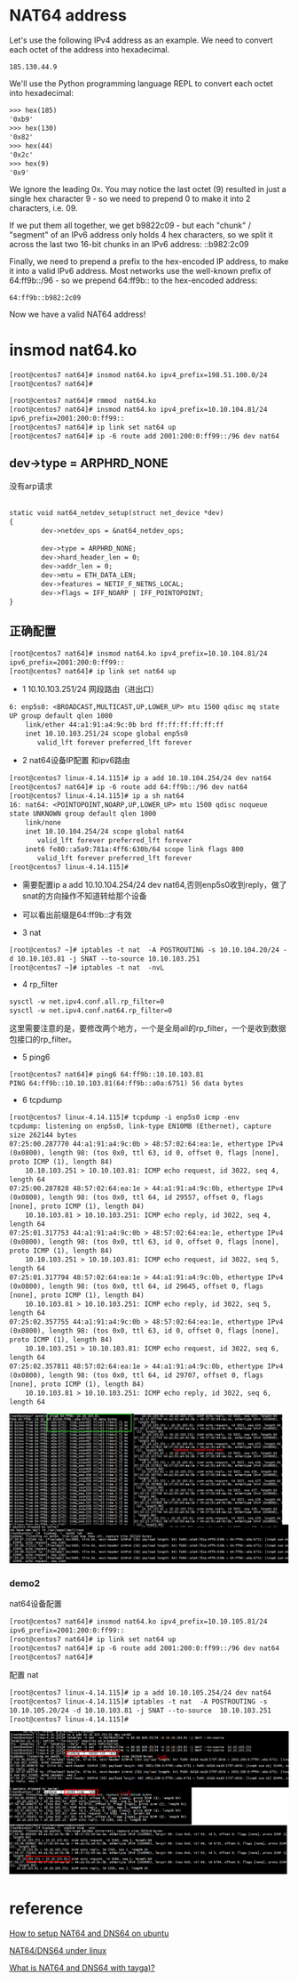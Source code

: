# NAT64 address   
Let's use the following IPv4 address as an example. We need to convert each octet of the address into hexadecimal.
```
185.130.44.9
```
We'll use the Python programming language REPL to convert each octet into hexadecimal:
```
>>> hex(185)
'0xb9'
>>> hex(130)
'0x82'
>>> hex(44)
'0x2c'
>>> hex(9)
'0x9'
```
We ignore the leading 0x. You may notice the last octet (9) resulted in just a single hex character 9 - so we need to prepend 0 to make it into 2 characters, i.e. 09.   

If we put them all together, we get b9822c09 - but each "chunk" / "segment" of an IPv6 address only holds 4 hex characters, so we split it across the last two 16-bit chunks in an IPv6 address: ::b982:2c09   

Finally, we need to prepend a prefix to the hex-encoded IP address, to make it into a valid IPv6 address. Most networks use the well-known prefix of 64:ff9b::/96 - so we prepend 64:ff9b:: to the hex-encoded address:
```
64:ff9b::b982:2c09  
```
Now we have a valid NAT64 address!   

# insmod nat64.ko 

```
[root@centos7 nat64]# insmod nat64.ko ipv4_prefix=198.51.100.0/24
[root@centos7 nat64]# 
```

```
[root@centos7 nat64]# rmmod  nat64.ko 
[root@centos7 nat64]# insmod nat64.ko ipv4_prefix=10.10.104.81/24 ipv6_prefix=2001:200:0:ff99::
[root@centos7 nat64]# ip link set nat64 up
[root@centos7 nat64]# ip -6 route add 2001:200:0:ff99::/96 dev nat64
```

##  dev->type = ARPHRD_NONE   

没有arp请求   
```

static void nat64_netdev_setup(struct net_device *dev)
{
        dev->netdev_ops = &nat64_netdev_ops;

        dev->type = ARPHRD_NONE;
        dev->hard_header_len = 0;
        dev->addr_len = 0;
        dev->mtu = ETH_DATA_LEN;
        dev->features = NETIF_F_NETNS_LOCAL;
        dev->flags = IFF_NOARP | IFF_POINTOPOINT;
}
```


## 正确配置   


```
[root@centos7 nat64]# insmod nat64.ko ipv4_prefix=10.10.104.81/24 ipv6_prefix=2001:200:0:ff99::
[root@centos7 nat64]# ip link set nat64 up
```


+ 1 10.10.103.251/24 网段路由（进出口）    

```
6: enp5s0: <BROADCAST,MULTICAST,UP,LOWER_UP> mtu 1500 qdisc mq state UP group default qlen 1000
    link/ether 44:a1:91:a4:9c:0b brd ff:ff:ff:ff:ff:ff
    inet 10.10.103.251/24 scope global enp5s0
       valid_lft forever preferred_lft forever
```

+ 2 nat64设备IP配置 和ipv6路由   


```
[root@centos7 linux-4.14.115]# ip a add 10.10.104.254/24 dev nat64
[root@centos7 nat64]# ip -6 route add 64:ff9b::/96 dev nat64
[root@centos7 linux-4.14.115]# ip a sh nat64
16: nat64: <POINTOPOINT,NOARP,UP,LOWER_UP> mtu 1500 qdisc noqueue state UNKNOWN group default qlen 1000
    link/none 
    inet 10.10.104.254/24 scope global nat64
       valid_lft forever preferred_lft forever
    inet6 fe80::a5a9:781a:4ff6:630b/64 scope link flags 800 
       valid_lft forever preferred_lft forever
[root@centos7 linux-4.14.115]# 
```
+ 需要配置ip a add 10.10.104.254/24 dev nat64,否则enp5s0收到reply，做了snat的方向操作不知道转给那个设备    
+ 可以看出前缀是64:ff9b::才有效    


+ 3 nat    
```
[root@centos7 ~]# iptables -t nat  -A POSTROUTING -s 10.10.104.20/24 -d 10.10.103.81 -j SNAT --to-source 10.10.103.251
[root@centos7 ~]# iptables -t nat  -nvL
```

+ 4 rp_filter
```
sysctl -w net.ipv4.conf.all.rp_filter=0
sysctl -w net.ipv4.conf.nat64.rp_filter=0
```
这里需要注意的是，要修改两个地方，一个是全局all的rp_filter，一个是收到数据包接口的rp_filter。

+ 5 ping6   

```
[root@centos7 nat64]# ping6 64:ff9b::10.10.103.81
PING 64:ff9b::10.10.103.81(64:ff9b::a0a:6751) 56 data bytes
```

+ 6 tcpdump     
```
[root@centos7 linux-4.14.115]# tcpdump -i enp5s0 icmp -env
tcpdump: listening on enp5s0, link-type EN10MB (Ethernet), capture size 262144 bytes
07:25:00.287770 44:a1:91:a4:9c:0b > 48:57:02:64:ea:1e, ethertype IPv4 (0x0800), length 98: (tos 0x0, ttl 63, id 0, offset 0, flags [none], proto ICMP (1), length 84)
    10.10.103.251 > 10.10.103.81: ICMP echo request, id 3022, seq 4, length 64
07:25:00.287828 48:57:02:64:ea:1e > 44:a1:91:a4:9c:0b, ethertype IPv4 (0x0800), length 98: (tos 0x0, ttl 64, id 29557, offset 0, flags [none], proto ICMP (1), length 84)
    10.10.103.81 > 10.10.103.251: ICMP echo reply, id 3022, seq 4, length 64
07:25:01.317753 44:a1:91:a4:9c:0b > 48:57:02:64:ea:1e, ethertype IPv4 (0x0800), length 98: (tos 0x0, ttl 63, id 0, offset 0, flags [none], proto ICMP (1), length 84)
    10.10.103.251 > 10.10.103.81: ICMP echo request, id 3022, seq 5, length 64
07:25:01.317794 48:57:02:64:ea:1e > 44:a1:91:a4:9c:0b, ethertype IPv4 (0x0800), length 98: (tos 0x0, ttl 64, id 29645, offset 0, flags [none], proto ICMP (1), length 84)
    10.10.103.81 > 10.10.103.251: ICMP echo reply, id 3022, seq 5, length 64
07:25:02.357755 44:a1:91:a4:9c:0b > 48:57:02:64:ea:1e, ethertype IPv4 (0x0800), length 98: (tos 0x0, ttl 63, id 0, offset 0, flags [none], proto ICMP (1), length 84)
    10.10.103.251 > 10.10.103.81: ICMP echo request, id 3022, seq 6, length 64
07:25:02.357811 48:57:02:64:ea:1e > 44:a1:91:a4:9c:0b, ethertype IPv4 (0x0800), length 98: (tos 0x0, ttl 64, id 29707, offset 0, flags [none], proto ICMP (1), length 84)
    10.10.103.81 > 10.10.103.251: ICMP echo reply, id 3022, seq 6, length 64
```
![images](nat1.png)

### demo2

nat64设备配置   
```
[root@centos7 nat64]# insmod nat64.ko ipv4_prefix=10.10.105.81/24 ipv6_prefix=2001:200:0:ff99::
[root@centos7 nat64]# ip link set nat64 up
[root@centos7 nat64]# ip -6 route add 2001:200:0:ff99::/96 dev nat64
[root@centos7 nat64]# 
```
配置  nat    

```
[root@centos7 linux-4.14.115]# ip a add 10.10.105.254/24 dev nat64
[root@centos7 linux-4.14.115]# iptables -t nat  -A POSTROUTING -s 10.10.105.20/24 -d 10.10.103.81 -j SNAT --to-source  10.10.103.251
[root@centos7 linux-4.14.115]# 
```

![images](nat2.png)


# reference

[ How to setup NAT64 and DNS64 on ubuntu](https://www.wide.ad.jp/About/report/pdf2011/cd/02-2_wide-memo-camp1109-hack-eden-nat64-dns64-settings-00.txt)   

[NAT64/DNS64 under linux](https://forums.he.net/index.php?topic=1998.0)    

[What is NAT64 and DNS64 with tayga)?](https://www.privex.io/articles/what-is-nat64/)      